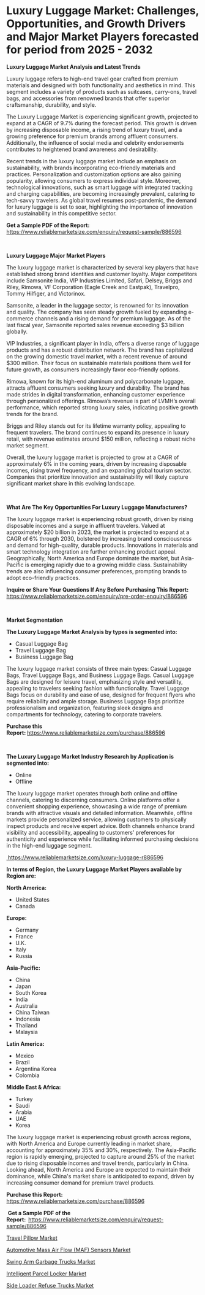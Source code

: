 <p><h1>Luxury Luggage Market: Challenges, Opportunities, and Growth Drivers and Major Market Players forecasted for period from 2025 - 2032</h1></p><p><strong>Luxury Luggage Market Analysis and Latest Trends</strong></p>
<p><p>Luxury luggage refers to high-end travel gear crafted from premium materials and designed with both functionality and aesthetics in mind. This segment includes a variety of products such as suitcases, carry-ons, travel bags, and accessories from renowned brands that offer superior craftsmanship, durability, and style.</p><p>The Luxury Luggage Market is experiencing significant growth, projected to expand at a CAGR of 9.7% during the forecast period. This growth is driven by increasing disposable income, a rising trend of luxury travel, and a growing preference for premium brands among affluent consumers. Additionally, the influence of social media and celebrity endorsements contributes to heightened brand awareness and desirability.</p><p>Recent trends in the luxury luggage market include an emphasis on sustainability, with brands incorporating eco-friendly materials and practices. Personalization and customization options are also gaining popularity, allowing consumers to express individual style. Moreover, technological innovations, such as smart luggage with integrated tracking and charging capabilities, are becoming increasingly prevalent, catering to tech-savvy travelers. As global travel resumes post-pandemic, the demand for luxury luggage is set to soar, highlighting the importance of innovation and sustainability in this competitive sector.</p></p>
<p><strong>Get a Sample PDF of the Report:&nbsp;</strong> <a href="https://www.reliablemarketsize.com/enquiry/request-sample/886596?utm_campaign=1898&utm_medium=2&utm_source=Github&utm_content=ia&utm_term=06022025&utm_id=luxury-luggage">https://www.reliablemarketsize.com/enquiry/request-sample/886596</a></p>
<p>&nbsp;</p>
<p><strong>Luxury Luggage Major Market Players</strong></p>
<p><p>The luxury luggage market is characterized by several key players that have established strong brand identities and customer loyalty. Major competitors include Samsonite India, VIP Industries Limited, Safari, Delsey, Briggs and Riley, Rimowa, VF Corporation (Eagle Creek and Eastpak), Travelpro, Tommy Hilfiger, and Victorinox.</p><p>Samsonite, a leader in the luggage sector, is renowned for its innovation and quality. The company has seen steady growth fueled by expanding e-commerce channels and a rising demand for premium luggage. As of the last fiscal year, Samsonite reported sales revenue exceeding $3 billion globally.</p><p>VIP Industries, a significant player in India, offers a diverse range of luggage products and has a robust distribution network. The brand has capitalized on the growing domestic travel market, with a recent revenue of around $300 million. Their focus on sustainable materials positions them well for future growth, as consumers increasingly favor eco-friendly options.</p><p>Rimowa, known for its high-end aluminum and polycarbonate luggage, attracts affluent consumers seeking luxury and durability. The brand has made strides in digital transformation, enhancing customer experience through personalized offerings. Rimowa’s revenue is part of LVMH’s overall performance, which reported strong luxury sales, indicating positive growth trends for the brand.</p><p>Briggs and Riley stands out for its lifetime warranty policy, appealing to frequent travelers. The brand continues to expand its presence in luxury retail, with revenue estimates around $150 million, reflecting a robust niche market segment.</p><p>Overall, the luxury luggage market is projected to grow at a CAGR of approximately 6% in the coming years, driven by increasing disposable incomes, rising travel frequency, and an expanding global tourism sector. Companies that prioritize innovation and sustainability will likely capture significant market share in this evolving landscape.</p></p>
<p>&nbsp;</p>
<p><strong>What Are The Key Opportunities For Luxury Luggage Manufacturers?</strong></p>
<p><p>The luxury luggage market is experiencing robust growth, driven by rising disposable incomes and a surge in affluent travelers. Valued at approximately $20 billion in 2023, the market is projected to expand at a CAGR of 6% through 2030, bolstered by increasing brand consciousness and demand for high-quality, durable products. Innovations in materials and smart technology integration are further enhancing product appeal. Geographically, North America and Europe dominate the market, but Asia-Pacific is emerging rapidly due to a growing middle class. Sustainability trends are also influencing consumer preferences, prompting brands to adopt eco-friendly practices.</p></p>
<p><strong>Inquire or Share Your Questions If Any Before Purchasing This Report:</strong> <a href="https://www.reliablemarketsize.com/enquiry/pre-order-enquiry/886596?utm_campaign=1898&utm_medium=2&utm_source=Github&utm_content=ia&utm_term=06022025&utm_id=luxury-luggage">https://www.reliablemarketsize.com/enquiry/pre-order-enquiry/886596</a></p>
<p>&nbsp;</p>
<p><strong>Market Segmentation</strong></p>
<p><strong>The Luxury Luggage Market Analysis by types is segmented into:</strong></p>
<p><ul><li>Casual Luggage Bag</li><li>Travel Luggage Bag</li><li>Business Luggage Bag</li></ul></p>
<p><p>The luxury luggage market consists of three main types: Casual Luggage Bags, Travel Luggage Bags, and Business Luggage Bags. Casual Luggage Bags are designed for leisure travel, emphasizing style and versatility, appealing to travelers seeking fashion with functionality. Travel Luggage Bags focus on durability and ease of use, designed for frequent flyers who require reliability and ample storage. Business Luggage Bags prioritize professionalism and organization, featuring sleek designs and compartments for technology, catering to corporate travelers.</p></p>
<p><strong>Purchase this Report:&nbsp;</strong><a href="https://www.reliablemarketsize.com/purchase/886596?utm_campaign=1898&utm_medium=2&utm_source=Github&utm_content=ia&utm_term=06022025&utm_id=luxury-luggage">https://www.reliablemarketsize.com/purchase/886596</a></p>
<p>&nbsp;</p>
<p><strong>The Luxury Luggage Market Industry Research by Application is segmented into:</strong></p>
<p><ul><li>Online</li><li>Offline</li></ul></p>
<p><p>The luxury luggage market operates through both online and offline channels, catering to discerning consumers. Online platforms offer a convenient shopping experience, showcasing a wide range of premium brands with attractive visuals and detailed information. Meanwhile, offline markets provide personalized service, allowing customers to physically inspect products and receive expert advice. Both channels enhance brand visibility and accessibility, appealing to customers’ preferences for authenticity and experience while facilitating informed purchasing decisions in the high-end luggage segment.</p></p>
<p><a href="https://www.reliablemarketsize.com/luxury-luggage-r886596?utm_campaign=1898&utm_medium=2&utm_source=Github&utm_content=ia&utm_term=06022025&utm_id=luxury-luggage">&nbsp;https://www.reliablemarketsize.com/luxury-luggage-r886596</a></p>
<p><strong>In terms of Region, the Luxury Luggage Market Players available by Region are:</strong></p>
<p>
    <p> <strong> North America: </strong>
        <ul>
            <li>United States</li>
            <li>Canada</li>
        </ul>
        </p> 
    <p> <strong> Europe: </strong>
        <ul>
            <li>Germany</li>
            <li>France</li>
            <li>U.K.</li>
            <li>Italy</li>
            <li>Russia</li>
        </ul>
        </p> 
    <p> <strong> Asia-Pacific: </strong>
        <ul>
            <li>China</li>
            <li>Japan</li>
            <li>South Korea</li>
            <li>India</li>
            <li>Australia</li>
            <li>China Taiwan</li>
            <li>Indonesia</li>
            <li>Thailand</li>
            <li>Malaysia</li>
        </ul>
        </p> 
    <p> <strong> Latin America: </strong>
        <ul>
            <li>Mexico</li>
            <li>Brazil</li>
            <li>Argentina Korea</li>
            <li>Colombia</li>
        </ul>
        </p> 
    <p> <strong> Middle East & Africa: </strong>
        <ul>
            <li>Turkey</li>
            <li>Saudi</li>
            <li>Arabia</li>
            <li>UAE</li>
            <li>Korea</li>
        </ul>
    </p>
    </p>
<p><p>The luxury luggage market is experiencing robust growth across regions, with North America and Europe currently leading in market share, accounting for approximately 35% and 30%, respectively. The Asia-Pacific region is rapidly emerging, projected to capture around 25% of the market due to rising disposable incomes and travel trends, particularly in China. Looking ahead, North America and Europe are expected to maintain their dominance, while China's market share is anticipated to expand, driven by increasing consumer demand for premium travel products.</p></p>
<p><strong>Purchase this Report: </strong><a href="https://www.reliablemarketsize.com/purchase/886596?utm_campaign=1898&utm_medium=2&utm_source=Github&utm_content=ia&utm_term=06022025&utm_id=luxury-luggage">https://www.reliablemarketsize.com/purchase/886596</a></p>
<p>&nbsp;<strong>Get a Sample PDF of the Report:&nbsp;&nbsp;</strong><a href="https://www.reliablemarketsize.com/enquiry/request-sample/886596?utm_campaign=1898&utm_medium=2&utm_source=Github&utm_content=ia&utm_term=06022025&utm_id=luxury-luggage">https://www.reliablemarketsize.com/enquiry/request-sample/886596</a></p>
<p><strong></strong></p>
<p><p><a href="https://github.com/briandahm87/Market-Research-Report-List-1/blob/main/travel-pillow-market.md?utm_campaign=1898&utm_medium=2&utm_source=Github&utm_content=ia&utm_term=06022025&utm_id=luxury-luggage">Travel Pillow Market</a></p><p><a href="https://www.linkedin.com/pulse/automotive-mass-air-flow-maf-sensors-market-scope-offering-wveue?utm_campaign=1898&utm_medium=2&utm_source=Github&utm_content=ia&utm_term=06022025&utm_id=luxury-luggage">Automotive Mass Air Flow (MAF) Sensors Market</a></p><p><a href="https://www.linkedin.com/pulse/regulatory-insights-swing-arm-garbage-trucks-market-2025-2032-ivscf?utm_campaign=1898&utm_medium=2&utm_source=Github&utm_content=ia&utm_term=06022025&utm_id=luxury-luggage">Swing Arm Garbage Trucks Market</a></p><p><a href="https://github.com/muhjanaidu/Market-Research-Report-List-1/blob/main/intelligent-parcel-locker-market.md?utm_campaign=1898&utm_medium=2&utm_source=Github&utm_content=ia&utm_term=06022025&utm_id=luxury-luggage">Intelligent Parcel Locker Market</a></p><p><a href="https://www.linkedin.com/pulse/side-loader-refuse-trucks-market-spectrum-usage-patterns-0f7yf?utm_campaign=1898&utm_medium=2&utm_source=Github&utm_content=ia&utm_term=06022025&utm_id=luxury-luggage">Side Loader Refuse Trucks Market</a></p></p>